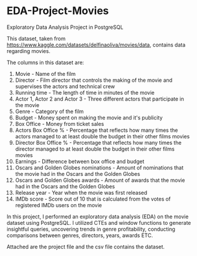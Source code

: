 # EDA-Project-Movies
Exploratory Data Analysis Project in PostgreSQL

This dataset, taken from https://www.kaggle.com/datasets/delfinaoliva/movies/data, contains data regarding movies.

The columns in this dataset are:
1.	Movie - Name of the film
2.	Director - Film director that controls the making of the movie and supervises the actors and technical crew
3.	Running time - The length of time in minutes of the movie
4.	Actor 1, Actor 2 and Actor 3 - Three different actors that participate in the movie
5.	Genre - Category of the film
6.	Budget - Money spent on making the movie and it's publicity
7.	Box Office - Money from ticket sales
8.	Actors Box Office % - Percentage that reflects how many times the actors managed to at least double the budget in their other films movies
9.	Director Box Office % - Percentage that reflects how many times the director managed to at least double the budget in their other films movies
10.	Earnings - Difference between box office and budget
11.	Oscars and Golden Globes nominations - Amount of nominations that the movie had in the Oscars and the Golden Globes
12.	Oscars and Golden Globes awards - Amount of awards that the movie had in the Oscars and the Golden Globes
13.	Release year - Year when the movie was first released
14.	IMDb score - Score out of 10 that is calculated from the votes of registered IMDb users on the movie

In this project, I performed an exploratory data analysis (EDA) on the movie dataset using PostgreSQL.
I utilized CTEs and window functions to generate insightful queries, uncovering trends in genre profitability, conducting comparisons between genres, directors, years, awards ETC.

Attached are the project file and the csv file contains the dataset.
